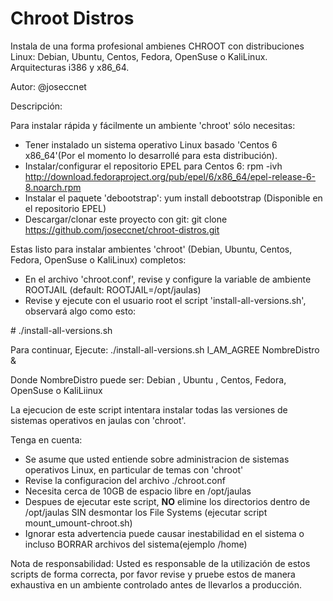 Chroot Distros
==============

Instala de una forma profesional ambienes CHROOT con distribuciones Linux: Debian, Ubuntu, Centos, Fedora, OpenSuse o KaliLinux. Arquitecturas i386 y x86_64.

Autor: @joseccnet

Descripción:

 Para instalar rápida y fácilmente un ambiente 'chroot' sólo necesitas:

+ Tener instalado un sistema operativo Linux basado 'Centos 6 x86_64'(Por el momento lo desarrollé para esta distribución).
+ Instalar/configurar el repositorio EPEL para Centos 6: rpm -ivh http://download.fedoraproject.org/pub/epel/6/x86_64/epel-release-6-8.noarch.rpm
+ Instalar el paquete 'debootstrap': yum install debootstrap (Disponible en el repositorio EPEL)
+ Descargar/clonar este proyecto con git: git clone https://github.com/joseccnet/chroot-distros.git

Estas listo para instalar ambientes 'chroot' (Debian, Ubuntu, Centos, Fedora, OpenSuse o KaliLinux) completos:

+ En el archivo 'chroot.conf', revise y configure la variable de ambiente ROOTJAIL (default: ROOTJAIL=/opt/jaulas)
+ Revise y ejecute con el usuario root el script 'install-all-versions.sh', observará algo como esto:

\# ./install-all-versions.sh

Para continuar, Ejecute:
   ./install-all-versions.sh I_AM_AGREE NombreDistro &

   Donde NombreDistro puede ser: Debian , Ubuntu , Centos, Fedora, OpenSuse o KaliLiinux


La ejecucion de este script intentara instalar todas las versiones de sistemas operativos en jaulas con 'chroot'.

Tenga en cuenta:
 + Se asume que usted entiende sobre administracion de sistemas operativos Linux, en particular de temas con 'chroot'
 + Revise la configuracion del archivo ./chroot.conf
 + Necesita cerca de 10GB de espacio libre en /opt/jaulas
 + Despues de ejecutar este script, **NO** elimine los directorios dentro de /opt/jaulas SIN desmontar los File Systems (ejecutar script mount_umount-chroot.sh)
 + Ignorar esta advertencia puede causar inestabilidad en el sistema o incluso BORRAR archivos del sistema(ejemplo /home)






Nota de responsabilidad: Usted es responsable de la utilización de estos scripts de forma correcta, por favor revise y pruebe estos de manera exhaustiva en un ambiente controlado antes de llevarlos a producción.
